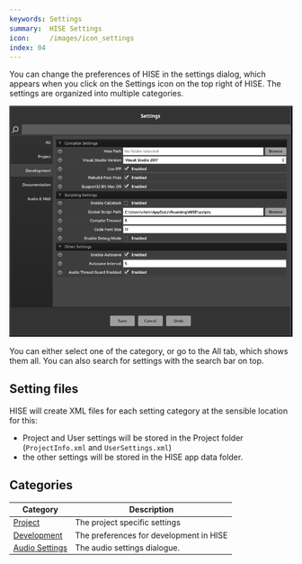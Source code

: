 ```yaml
---
keywords: Settings
summary:  HISE Settings 
icon:     /images/icon_settings
index: 04
---
```


You can change the preferences of HISE in the settings dialog, which appears when you click on the Settings icon on the top right of HISE. The settings are organized into multiple categories.

![SettingsWindow](/images/custom/settingswindow.png) 

You can either select one of the category, or go to the All tab, which shows them all. You can also search for settings with the search bar on top.

## Setting files

HISE will create XML files for each setting category at the sensible location for this:

- Project and User settings will be stored in the Project folder (`ProjectInfo.xml` and `UserSettings.xml`)
- the other settings will be stored in the HISE app data folder.

## Categories

| Category | Description |
| --- | ------- |
| [Project](/working-with-hise/settings/project#settings) | The project specific settings |
| [Development](/working-with-hise/settings/development#hise-path) | The preferences for development in HISE |
| [Audio Settings](/working-with-hise/settings/audio-midi) | The audio settings dialogue. |